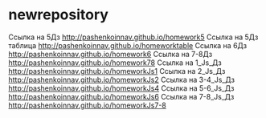 # newrepository
 

Ссылка на 5Дз http://pashenkoinnav.github.io/homework5
Ссылка на 5Дз таблица http://pashenkoinnav.github.io/homeworktable
Ссылка на 6Дз http://pashenkoinnav.github.io/homework6
Ссылка на 7-8Дз http://pashenkoinnav.github.io/homework78
Ссылка на 1_Js_Дз http://pashenkoinnav.github.io/homeworkJs1
Ссылка на 2_Js_Дз http://pashenkoinnav.github.io/homeworkJs2
Ссылка на 3-4_Js_Дз http://pashenkoinnav.github.io/homeworkJs4
Ссылка на 5-6_Js_Дз http://pashenkoinnav.github.io/homeworkJs6
Ссылка на 7-8_Js_Дз http://pashenkoinnav.github.io/homeworkJs7-8
